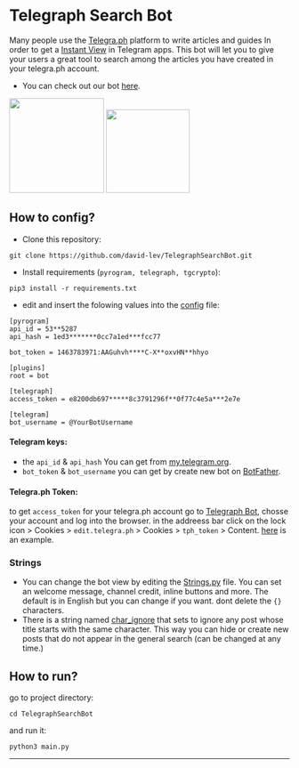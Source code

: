 # Telegraph Search Bot

Many people use the [Telegra.ph](https://telegra.ph/) platform to write articles and guides In order to get a [Instant View](https://instantview.telegram.org/) in Telegram apps.
This bot will let you to give your users a great tool to search among the articles you have created in your telegra.ph account.

- You can check out our bot [here](https://t.me/AndrotipsSearchBot).
<p float="left">
  <img src="https://telegra.ph/file/7c7dc172ab8816d1f9129.png" width="170" />
  <img src="https://telegra.ph/file/2efb80a844b5bfb11ad3f.png" width="150" /> 
</p>

## How to config?

- Clone this repository:

```
git clone https://github.com/david-lev/TelegraphSearchBot.git
```
- Install requirements (``pyrogram, telegraph, tgcrypto``):
```
pip3 install -r requirements.txt
```
- edit and insert the folowing values into the [config](/bot/config.ini) file:
```
[pyrogram]
api_id = 53**5287
api_hash = 1ed3*******0cc7a1ed***fcc77

bot_token = 1463783971:AAGuhvh****C-X**oxvHN**hhyo

[plugins]
root = bot

[telegraph]
access_token = e8200db697*****8c3791296f**0f77c4e5a***2e7e

[telegram]
bot_username = @YourBotUsername
```
#### Telegram keys:
- the ``api_id`` & ``api_hash`` You can get from [my.telegram.org](https://my.telegram.org).
- ``bot_token`` & ``bot_username`` you can get by create new bot on [BotFather](https://t.me/BotFather).
#### Telegra.ph Token:
to get ``access_token`` for your telegra.ph account go to [Telegraph Bot](https://t.me/telegraph), chosse your account and log into the browser.
in the addreess bar click on the lock icon > Cookies > ``edit.telegra.ph`` > Cookies > ``tph_token`` > Content. [here](https://telegra.ph/file/18ded40043d1f7a6a5a80.png) is an example.

### Strings
- You can change the bot view by editing the [Strings.py](bot/string.py) file. You can set an welcome message, channel credit, inline buttons and more. The default is in English but you can change if you want. dont delete the ``{}`` characters.
- There is a string named [char_ignore](https://github.com/david-lev/TelegraphSearchBot/blob/c6b803000f1b938c336064bd22ae0473ffe35075/bot/strings.py#L13) that sets to ignore any post whose title starts with the same character. This way you can hide or create new posts that do not appear in the general search (can be changed at any time.)

## How to run?
go to project directory:
```
cd TelegraphSearchBot
```
and run it:
```
python3 main.py
```
---
![]()
